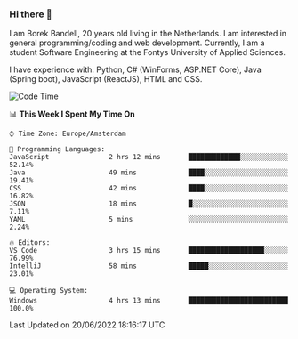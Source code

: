 ### Hi there 👋

I am Borek Bandell, 20 years old living in the Netherlands. I am interested in general programming/coding and web development. Currently, I am a student Software Engineering at the Fontys University of Applied Sciences.

I have experience with: Python, C# (WinForms, ASP.NET Core), Java (Spring boot), JavaScript (ReactJS), HTML and CSS.

<!--START_SECTION:waka-->
![Code Time](http://img.shields.io/badge/Code%20Time-186%20hrs%2049%20mins-blue)

📊 **This Week I Spent My Time On** 

```text
⌚︎ Time Zone: Europe/Amsterdam

💬 Programming Languages: 
JavaScript               2 hrs 12 mins       █████████████░░░░░░░░░░░░   52.14% 
Java                     49 mins             ████░░░░░░░░░░░░░░░░░░░░░   19.41% 
CSS                      42 mins             ████░░░░░░░░░░░░░░░░░░░░░   16.82% 
JSON                     18 mins             █░░░░░░░░░░░░░░░░░░░░░░░░   7.11% 
YAML                     5 mins              ░░░░░░░░░░░░░░░░░░░░░░░░░   2.24%

🔥 Editors: 
VS Code                  3 hrs 15 mins       ███████████████████░░░░░░   76.99% 
IntelliJ                 58 mins             █████░░░░░░░░░░░░░░░░░░░░   23.01%

💻 Operating System: 
Windows                  4 hrs 13 mins       █████████████████████████   100.0%

```


 Last Updated on 20/06/2022 18:16:17 UTC
<!--END_SECTION:waka-->

<!--**tcBorek2002/tcBorek2002** is a ✨ _special_ ✨ repository because its `README.md` (this file) appears on your GitHub profile.

Here are some ideas to get you started:

- 🔭 I’m currently working on ...
- 🌱 I’m currently learning ...
- 👯 I’m looking to collaborate on ...
- 🤔 I’m looking for help with ...
- 💬 Ask me about ...
- 📫 How to reach me: ...
- 😄 Pronouns: ...
- ⚡ Fun fact: ...
-->
